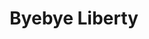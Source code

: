 --- 
title: "Byebye Liberty"
publishdate: "2019-8-24T16:48:46+02:00"
src: "https://365manga.net/manga/byebye-liberty"
image: "https://data.365manga.net/images/thumbnails/6417-byebye-liberty.jpg"
description: "Rina and Hibiki, are two classmates who don't get along. Suddenly after faking being his girlfriend, Hibiki professes that she should fall in love with him. What will happen?"
---